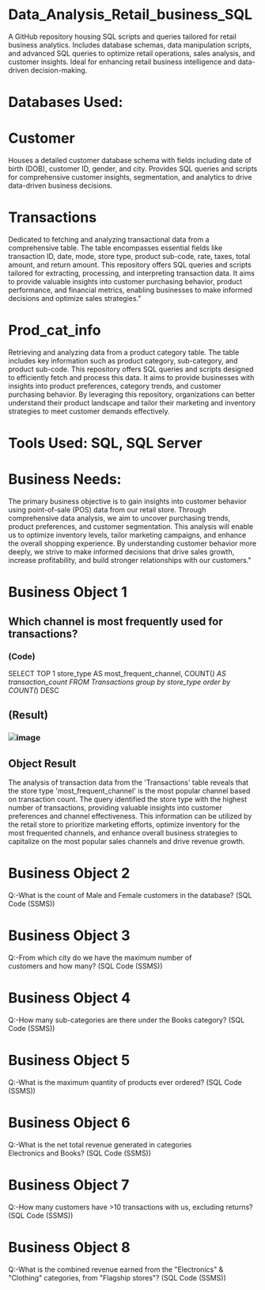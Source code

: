 # Data_Analysis_Retail_business_SQL
A GitHub repository housing SQL scripts and queries tailored for retail business analytics. Includes database schemas, data manipulation scripts, and advanced SQL queries to optimize retail operations, sales analysis, and customer insights. Ideal for enhancing retail business intelligence and data-driven decision-making.

# Databases Used:
 # Customer 
 Houses a detailed customer database schema with fields including date of birth (DOB), customer ID, gender, and city. Provides SQL queries and scripts for comprehensive customer insights, segmentation, and 
 analytics to drive data-driven business decisions.

 # Transactions
 Dedicated to fetching and analyzing transactional data from a comprehensive table. The table encompasses essential fields like transaction ID, date, mode, store type, product sub-code, rate, taxes, total amount, 
 and return amount. This repository offers SQL queries and scripts tailored for extracting, processing, and interpreting transaction data. It aims to provide valuable insights into customer purchasing behavior, 
 product performance, and financial metrics, enabling businesses to make informed decisions and optimize sales strategies."

 # Prod_cat_info
 Retrieving and analyzing data from a product category table. The table includes key information such as product category, sub-category, and product sub-code. This repository offers SQL queries and scripts 
 designed to efficiently fetch and process this data. It aims to provide businesses with insights into product preferences, category trends, and customer purchasing behavior. By leveraging this repository, 
 organizations can better understand their product landscape and tailor their marketing and inventory strategies to meet customer demands effectively.
 
# Tools Used: SQL, SQL Server

# Business Needs: 
The primary business objective is to gain insights into customer behavior using point-of-sale (POS) data from our retail store. Through comprehensive data analysis, we aim to uncover purchasing trends, product 
preferences, and customer segmentation. This analysis will enable us to optimize inventory levels, tailor marketing campaigns, and enhance the overall shopping experience. By understanding customer behavior more deeply, we strive to make informed decisions that drive sales growth, increase profitability, and build stronger relationships with our customers."

# Business Object 1 
## Which channel is most frequently used for transactions?
 ### (Code)
 SELECT TOP 1 store_type AS most_frequent_channel, COUNT(*) AS transaction_count FROM Transactions group by store_type order by COUNT(*) DESC
   ## (Result)
   
  ### ![image](https://github.com/Himanshu2112000/Data_Analysis_Retail_business_SQL/assets/164239242/590f88bc-4d83-43ef-9a34-44571dd6b5c1)

 ## Object Result 
The analysis of transaction data from the 'Transactions' table reveals that the store type 'most_frequent_channel' is the most popular channel based on transaction count. The query identified the store type with the highest number of transactions, providing valuable insights into customer preferences and channel effectiveness. This information can be utilized by the retail store to prioritize marketing efforts, optimize inventory for the most frequented channels, and enhance overall business strategies to capitalize on the most popular sales channels and drive revenue growth.
 
     
# Business Object 2
Q:-What is the count of Male and Female customers in the database?
   (SQL Code (SSMS))

# Business Object 3
Q:-From which city do we have the maximum number of customers and how many?
   (SQL Code (SSMS))
   
    
# Business Object 4
Q:-How many sub-categories are there under the Books category?
   (SQL Code (SSMS))
# Business Object 5
Q:-What is the maximum quantity of products ever ordered?
   (SQL Code (SSMS))

# Business Object 6
Q:-What is the net total revenue generated in categories Electronics and Books?
   (SQL Code (SSMS))
# Business Object 7
Q:-How many customers have >10 transactions with us, excluding returns?
   (SQL Code (SSMS))
# Business Object 8
Q:-What is the combined revenue earned from the "Electronics" & "Clothing"
categories, from "Flagship stores"?
  (SQL Code (SSMS))




